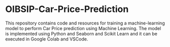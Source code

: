 # OIBSIP-Car-Price-Prediction

This repository contains code and resources for training a machine-learning model to perform Car Price prediction using Machine Learning. The model is implemented using Python and Seaborn and Scikit Learn and it can be executed in Google Colab and VSCode.

